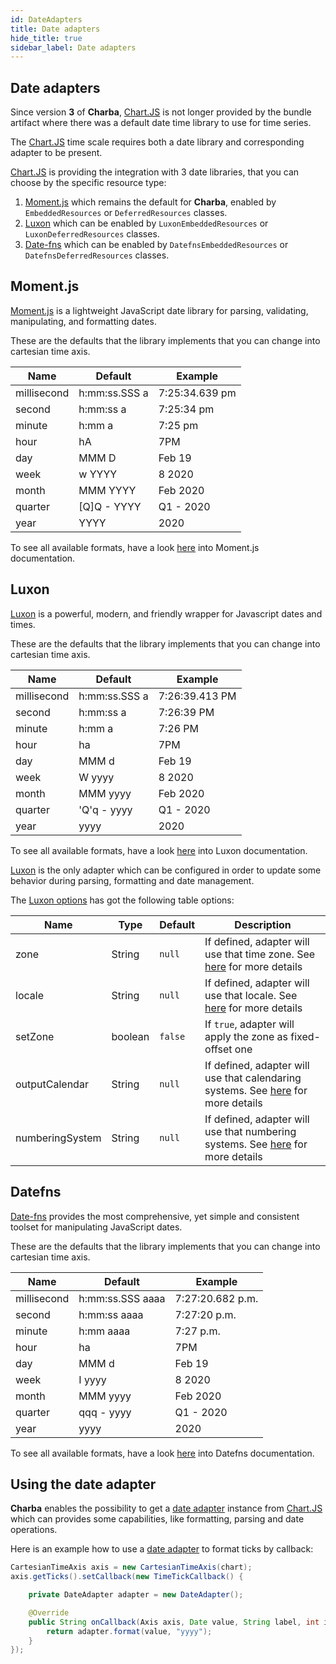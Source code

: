 ```yaml
---
id: DateAdapters
title: Date adapters
hide_title: true
sidebar_label: Date adapters
---
```

## Date adapters
Since version **3** of **Charba**, [Chart.JS](http://www.chartjs.org/) is not longer provided by the bundle artifact where there was a default date time library to use for time series.

The [Chart.JS](http://www.chartjs.org/) time scale requires both a date library and corresponding adapter to be present.

[Chart.JS](http://www.chartjs.org/) is providing the integration with 3 date libraries, that you can choose by the specific resource type:

 1. [Moment.js](https://momentjs.com/) which remains the default for **Charba**, enabled by `EmbeddedResources` or `DeferredResources` classes.
 1. [Luxon](https://moment.github.io/luxon/) which can be enabled by `LuxonEmbeddedResources` or `LuxonDeferredResources` classes. 
 1. [Date-fns](https://date-fns.org/) which can be enabled by `DatefnsEmbeddedResources` or `DatefnsDeferredResources` classes. 

## Moment.js

[Moment.js](https://momentjs.com/) is a lightweight JavaScript date library for parsing, validating, manipulating, and formatting dates.

These are the defaults that the library implements that you can change into cartesian time axis.

| Name | Default | Example
| ---- | ------- | -------
| millisecond | h:mm:ss.SSS a | 7:25:34.639 pm
| second | h:mm:ss a | 7:25:34 pm
| minute | h:mm a | 7:25 pm
| hour | hA | 7PM
| day | MMM D | Feb 19
| week | w YYYY | 8 2020
| month | MMM YYYY | Feb 2020
| quarter | [Q]Q - YYYY | Q1 - 2020
| year | YYYY | 2020

To see all available formats, have a look [here](https://moment.github.io/luxon/docs/manual/formatting.html) into Moment.js documentation.

## Luxon

[Luxon](https://moment.github.io/luxon/) is a powerful, modern, and friendly wrapper for Javascript dates and times. 

These are the defaults that the library implements that you can change into cartesian time axis.

| Name | Default | Example
| ---- | ------- | -------
| millisecond | h:mm:ss.SSS a | 7:26:39.413 PM
| second | h:mm:ss a | 7:26:39 PM
| minute | h:mm a | 7:26 PM
| hour | ha | 7PM
| day | MMM d | Feb 19
| week | W yyyy | 8 2020
| month | MMM yyyy | Feb 2020
| quarter | 'Q'q - yyyy | Q1 - 2020
| year | yyyy | 2020

To see all available formats, have a look [here](https://moment.github.io/luxon/docs/manual/formatting.html) into Luxon documentation.

[Luxon](https://moment.github.io/luxon/) is the only adapter which can be configured in order to update some behavior during parsing, formatting and date management.

The [Luxon options](http://www.pepstock.org/Charba/3.3/org/pepstock/charba/client/adapters/LuxonOptions.html) has got the following table options:

| Name | Type | Default | Description
| -----| ---- | --------| -----------
| zone | String | `null` | If defined, adapter will use that time zone. See [here](https://moment.github.io/luxon/docs/manual/zones.html) for more details
| locale | String | `null` | If defined, adapter will use that locale. See [here](https://moment.github.io/luxon/docs/manual/intl.html) for more details
| setZone | boolean | `false` | If `true`, adapter will apply the zone as fixed-offset one
| outputCalendar | String | `null` | If defined, adapter will use that calendaring systems. See [here](https://moment.github.io/luxon/docs/manual/calendars.html) for more details
| numberingSystem | String | `null` | If defined, adapter will use that numbering systems. See [here](https://moment.github.io/luxon/docs/manual/intl.html) for more details
 
## Datefns

[Date-fns](https://date-fns.org/) provides the most comprehensive, yet simple and consistent toolset for manipulating JavaScript dates.

These are the defaults that the library implements that you can change into cartesian time axis.

| Name | Default | Example
| ---- | ------- | -------
| millisecond | h:mm:ss.SSS aaaa | 7:27:20.682 p.m.
| second | h:mm:ss aaaa | 7:27:20 p.m.
| minute | h:mm aaaa | 7:27 p.m.
| hour | ha | 7PM
| day | MMM d | Feb 19
| week | I yyyy | 8 2020
| month | MMM yyyy | Feb 2020
| quarter | qqq - yyyy | Q1 - 2020
| year | yyyy | 2020

To see all available formats, have a look [here](https://date-fns.org/v2.9.0/docs/format) into Datefns documentation.

## Using the date adapter

**Charba** enables the possibility to get a [date adapter](http://www.pepstock.org/Charba/3.3/org/pepstock/charba/client/adapters/DateAdapter.html) instance from [Chart.JS](http://www.chartjs.org/) which can provides some capabilities, like formatting, parsing and date operations.

Here is an example how to use a [date adapter](http://www.pepstock.org/Charba/3.3/org/pepstock/charba/client/adapters/DateAdapter.html) to format ticks by callback:

```java
CartesianTimeAxis axis = new CartesianTimeAxis(chart);
axis.getTicks().setCallback(new TimeTickCallback() {

	private DateAdapter adapter = new DateAdapter();

	@Override
	public String onCallback(Axis axis, Date value, String label, int index, List<TimeTickItem> values) {
		return adapter.format(value, "yyyy");
	}
});
```
